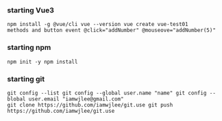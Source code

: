 
### starting Vue3
```
npm install -g @vue/cli vue --version vue create vue-test01
methods and button event @click="addNumber" @mouseove="addNumber(5)"
```
### starting npm
```
npm init -y npm install 
```
### starting git
```
git config --list git config --global user.name "name" git config --blobal user.email "iamwjlee@gmail.com"
git clone https://github.com/iamwjlee/git.use git push https://github.com/iamwjlee/git.use
```


